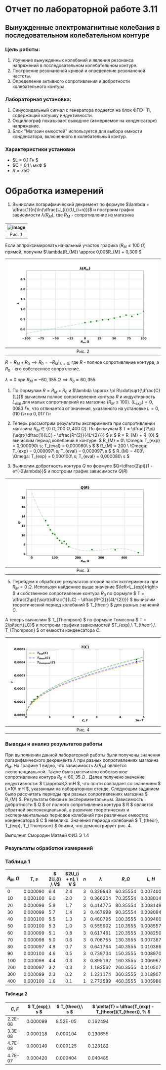 # Отчет по лабораторной работе 3.11
## Вынужденные электромагнитные колебания в последовательном колебательном контуре

### Цель работы: 
1. Изучение вынужденных колебаний и явления резонанса напряжений в последовательном колебательном контуре.
2. Построение резонансной кривой и определение резонансной частоты.
3. Определение активного сопротивления и добротности колебательного контура.

### Лабораторная установка:
1. Синусоидальный сигнал с генератора подается на блок ФПЭ- 11, содержащий катушку индуктивности.
2. Осциллограф показывает выходное (измеряемое на конденсаторе) напряжение.
3. Блок "Магазин емкостей" используется для выбора емкости конденсатора, включенного в колебательный контур.

### Характеристики установки
  - $L = 0,1  Гн $
  - $C = 0,1 \ мкФ $
  - $R = 75 \Omega$

# Обработка измерений  
1. Вычислим логарифмический декремент по формуле $\lambda = \dfrac{1}{n}\ln(\dfrac{U_{i}}{U_{i+n}})$ и построим график зависимости $\lambda(R_{M})$, где $R_{M}$ - сопротивление из магазина

|![image](https://raw.githubusercontent.com/currantino/physics-3-11/master/plots/lambda(RM).png)|
|:--:|
|Рис. 1|

Если аппроксимировать начальный участок графика ($R_{M} \leq 100\ \Omega$) прямой, получим $\lambda(R_{M}) \approx 0,005R_{M} + 0,309 $

|![image2](https://raw.githubusercontent.com/currantino/physics-3-10/master/plots/lambda(Rm)2.png)|
|:--:|
|Рис. 2|


  $R = R_{M} + R_{0} \implies R_{0} = -R_{M}|_{\lambda=0}$, где $R$ - полное сопротивление контура, а $R_{0}$ - его собственное сопротление.

  $\lambda = 0$ при $R_{M} \approx -60,355\ \Omega \implies R_{0} \approx 60,355$

1. По формулам $R = R_{M} + R_{0}$ и $\lambda \approx \pi R\cdot\sqrt{\dfrac{C}{L}}$ вычислим полное сопротивление контура $R$ и индуктивность $L_{exp}$ для малых сопротивлений из магазина ($R_{M} \leq 100$). $\left<L_{exp}\right> = 0,0083 \ Гн$, что отличается от значения, указанного на установке $L=0,010 \ Гн$ на $0,017 \ Гн$

2. Теперь рассмотрим результаты эксперимента при сопротивлении магазина $R_{M} \in \{0 \ \Omega, 200 \ \Omega, 400 \ \Omega\}$. По формулам $ T = \dfrac{2\pi}{\sqrt{\dfrac{1}{LC} - \dfrac{R^{2}}{4L^{2}}}} $ и $ R = R_{M} + R_{0} $ вычислим период колебаний в контуре.
   $ R_{M} = 0\ \Omega: T_{exp} = 0,000090\ s; T_{eval} = 0,000080\ s $
   $ R_{M} = 200 \ \Omega: T_{exp} = 0,000097\ s; T_{eval} = 0,000097\ s $
   $ R_{M} = 400\ \Omega: T_{exp} = 0,000100\ s; T_{eval} = 0,000080\ s $

3. Вычислим добротность контура $Q$ по формуле $Q=\dfrac{2\pi}{1 - e^{-2\lambda}}$ и построим график зависимости $Q(R)$

|![image3](https://raw.githubusercontent.com/currantino/physics-3-10/master/plots/Q(R).png)|
|:--:|
|Рис. 3|

 5. Перейдем к обработке результатов второй части эксперимента при $R_{M} = 0\ \Omega$.
Используя найденное выше значение $\left<L_{exp}\right> $ и собственное сопротивление контура $R_{0}$ по формуле $ T = \dfrac{2\pi}{\sqrt{\dfrac{1}{LC} - \dfrac{R^{2}}{4L^{2}}}} $ вычислим теоретический период колебаний $ T_{theor} $ для разных значений $C$.

А теперь вычислим $ T_{Thompson} $ по формуле Томпсона $ T = 2\pi\sqrt{LC}$ и построим графики зависимостей $T_{exp},\ T_{theor},\ T_{Thompson} $ от емкости конденсатора $C$.

|![image4](https://raw.githubusercontent.com/currantino/physics-3-10/master/plots/T(C).png)|
|:--:|
|Рис. 4|

### Выводы и анализ результатов работы

При выполнении данной лабораторной работы были получены значения логарифмического декремента $\lambda$ при разных сопротивлениях магазина $R_{M}$. На графике 1 видно, что зависимость $\lambda(R_{M})$ является экспоненциальной. Также было рассчитано собственное сопротивление контура $R_{0}\approx60,35\ \Omega$ . 
Далее получено значение индуктивности: $ L\approx8,3 mH $, что почти совпадает со значением $ L=10\ mH $, указанным на лабораторном стенде. Следующим заданием было рассчитать периоды при разных сопротивлениях магазина $ R_{M} $. Результаты близки к экспериментальным.
Зависимость добротности $ Q $ от полного сопротивления контура $ R $ является обратной экспоненциальной, а различие теоретических и экспериментальных периодов колебаний при различных емкостях конденсатора $ C $ невелико.
Значения периода колебаний $ T_{theor}, T_{exp}, T_{Thompson} $ близки, что демонстрирует рис. 4.

Выполнил Смородин Матвей ФИЗ Э 1.4








### Результаты обработки измерений

### Таблица 1
   
| $R_{M}, \ \Omega$ | $T, \ s$        | $ 2U_{i} ,\ V$  | $2U_{i + n}, \ V $| $n$ | $\lambda$ | $R, \Omega$        | $L,\ H$        | $T_{eval},\ s  $| $Q, \ J$       |
|-----|----------|-----|-----|---|-----------|----------|----------|-------------|----------|
| 0   | 0.000090 | 6.4 | 2.4 | 3 | 0.326943  | 60.35554 | 0.007400 | 8.03E-05    | 13.09054 |
| 10  | 0.000100 | 6.0 | 2.0 | 3 | 0.366204  | 70.35554 | 0.008014 | 8.36E-05    | 12.10050 |
| 20  | 0.000098 | 5.9 | 1.7 | 3 | 0.414775  | 80.35554 | 0.008149 | 8.43E-05    | 11.14526 |
| 30  | 0.000099 | 5.7 | 1.4 | 3 | 0.467998  | 90.35554 | 0.008094 | 8.41E-05    | 10.33750 |
| 40  | 0.000100 | 5.5 | 1.3 | 3 | 0.480795  | 100.3555 | 0.009460 | 9.09E-05    | 10.17166 |
| 50  | 0.000100 | 5.3 | 1.0 | 3 | 0.555902  | 110.3555 | 0.008557 | 8.65E-05    | 9.363421 |
| 60  | 0.000099 | 5.1 | 0.8 | 3 | 0.617461  | 120.3555 | 0.008250 | 8.51E-05    | 8.860254 |
| 70  | 0.000098 | 5.0 | 0.6 | 3 | 0.706755  | 130.3555 | 0.007387 | 8.06E-05    | 8.303273 |
| 80  | 0.000097 | 4.8 | 0.7 | 3 | 0.641764  | 140.3555 | 0.010386 | 9.55E-05    | 8.691137 |
| 90  | 0.000100 | 4.6 | 0.5 | 3 | 0.739734  | 150.3555 | 0.008970 | 8.89E-05    | 8.136297 |
| 100 | 0.000098 | 4.4 | 0.3 | 3 | 0.895192  | 160.3555 | 0.006967 | 7.86E-05    | 7.541897 |
| 200 | 0.000097 | 3.2 | 0.3 | 2 | 1.183562  | 260.3555 | 0.010507 | 9.73E-05    | 6.933170 |
| 300 | 0.000099 | 2.3 | 0.2 | 2 | 1.221174  | 360.3555 | 0.018907 | 0.000131    | 6.881584 |
| 400 | 0.000100 | 1.6 | 0.1 | 1 | 2.772589  | 460.3555 | 0.005986 | 8.04E-05    | 6.307825 |

#### Таблица 2
| $C,\ F$       |$ T_{exp},\ s $  |$ T_{theor},\ s $ | $ \delta{T} = \dfrac{T_{exp} - T_{theor}}{T_{theor}}, \%  $ |
|---------|----------|----------|----------|
| 2.2E-08 | 0.000099 | 8.52E-05 | 0.162494 |
| 3.3E-08 | 0.000118 | 0.000104 | 0.130655 |
| 4.7E-08 | 0.000140 | 0.000125 | 0.123182 |
| 4.7E-07 | 0.000420 | 0.000404 | 0.040485 |
